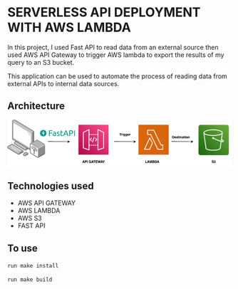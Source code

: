 # SERVERLESS API DEPLOYMENT WITH AWS LAMBDA

In this project, I used Fast API to read data from an external source then used AWS API Gateway to trigger AWS lambda to export the results of my query to an S3 bucket. 

This application can be used to automate the process of reading data from external APIs to internal data sources.

## Architecture

![](workflowdiagram.png)

## Technologies used

- AWS API GATEWAY
- AWS LAMBDA
- AWS S3
- FAST API

## To use
`run make install`

`run make build`
